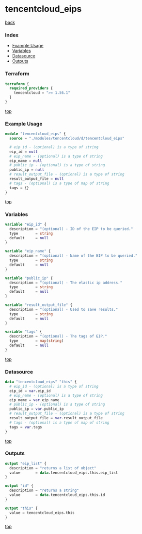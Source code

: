 # tencentcloud_eips

[back](../tencentcloud.md)

### Index

- [Example Usage](#example-usage)
- [Variables](#variables)
- [Datasource](#datasource)
- [Outputs](#outputs)

### Terraform

```terraform
terraform {
  required_providers {
    tencentcloud = ">= 1.56.1"
  }
}
```

[top](#index)

### Example Usage

```terraform
module "tencentcloud_eips" {
  source = "./modules/tencentcloud/d/tencentcloud_eips"

  # eip_id - (optional) is a type of string
  eip_id = null
  # eip_name - (optional) is a type of string
  eip_name = null
  # public_ip - (optional) is a type of string
  public_ip = null
  # result_output_file - (optional) is a type of string
  result_output_file = null
  # tags - (optional) is a type of map of string
  tags = {}
}
```

[top](#index)

### Variables

```terraform
variable "eip_id" {
  description = "(optional) - ID of the EIP to be queried."
  type        = string
  default     = null
}

variable "eip_name" {
  description = "(optional) - Name of the EIP to be queried."
  type        = string
  default     = null
}

variable "public_ip" {
  description = "(optional) - The elastic ip address."
  type        = string
  default     = null
}

variable "result_output_file" {
  description = "(optional) - Used to save results."
  type        = string
  default     = null
}

variable "tags" {
  description = "(optional) - The tags of EIP."
  type        = map(string)
  default     = null
}
```

[top](#index)

### Datasource

```terraform
data "tencentcloud_eips" "this" {
  # eip_id - (optional) is a type of string
  eip_id = var.eip_id
  # eip_name - (optional) is a type of string
  eip_name = var.eip_name
  # public_ip - (optional) is a type of string
  public_ip = var.public_ip
  # result_output_file - (optional) is a type of string
  result_output_file = var.result_output_file
  # tags - (optional) is a type of map of string
  tags = var.tags
}
```

[top](#index)

### Outputs

```terraform
output "eip_list" {
  description = "returns a list of object"
  value       = data.tencentcloud_eips.this.eip_list
}

output "id" {
  description = "returns a string"
  value       = data.tencentcloud_eips.this.id
}

output "this" {
  value = tencentcloud_eips.this
}
```

[top](#index)